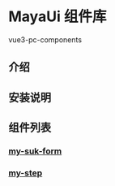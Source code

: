 # MayaUi 组件库

vue3-pc-components

## 介绍

## 安装说明

## 组件列表

### [my-suk-form](./components/my-suk-form/doc/README.md)

### [my-step](./components/my-step/README.md)
